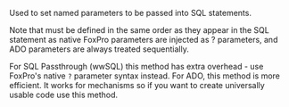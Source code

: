 ﻿Used to set named parameters to be passed into SQL statements.Note that must be defined in the same order as they appear in the SQL statement as native FoxPro parameters are injected as ? parameters, and ADO parameters are always treated sequentially.For SQL Passthrough (wwSQL) this method has extra overhead - use FoxPro's native `?` parameter syntax instead. For ADO, this method is more efficient. It works for mechanisms so if you want to create universally usable code use this method.